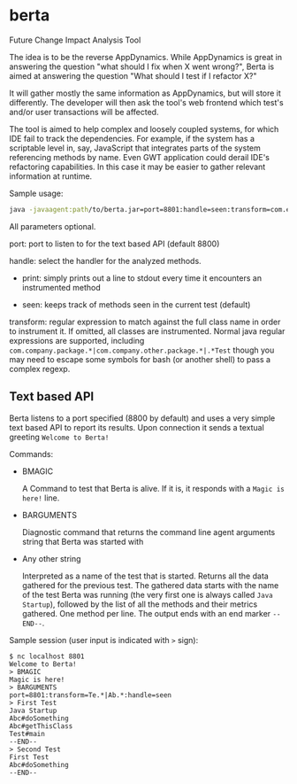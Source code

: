 # berta
Future Change Impact Analysis Tool

The idea is to be the reverse AppDynamics. While AppDynamics is great in answering the question "what should I fix when X went wrong?", Berta is aimed at answering the question "What should I test if I refactor X?"

It will gather mostly the same information as AppDynamics, but will store it differently. The developer will then ask the tool's web frontend which test's and/or user transactions will be affected.

The tool is aimed to help complex and loosely coupled systems, for which IDE fail to track the dependencies. For example, if the system has a scriptable level in, say, JavaScript that integrates parts of the system referencing methods by name. Even GWT application could derail IDE's refactoring capabilities. In this case it may be easier to gather relevant information at runtime.

Sample usage:

```bash
java -javaagent:path/to/berta.jar=port=8801:handle=seen:transform=com.example.company.* <other arguments> MainClass
```

All parameters optional.

port: port to listen to for the text based API (default 8800)

handle: select the handler for the analyzed methods.

- print: simply prints out a line to stdout every time it encounters an instrumented method

- seen: keeps track of methods seen in the current test (default)

transform: regular expression to match against the full class name in order to instrument it. If omitted, all classes are instrumented. Normal java regular expressions are supported, including
`com.company.package.*|com.company.other.package.*|.*Test` though you may need to escape some symbols for bash (or another shell) to pass a complex regexp.

## Text based API

Berta listens to a port specified (8800 by default) and uses a very simple text based API to report its results. Upon connection it sends a textual greeting `Welcome to Berta!`

Commands:

- BMAGIC

  A Command to test that Berta is alive. If it is, it responds with a `Magic is here!` line.

- BARGUMENTS

  Diagnostic command that returns the command line agent arguments string that Berta was started with

- Any other string

  Interpreted as a name of the test that is started. Returns all the data gathered for the previous test. The gathered data starts with the name of the test Berta was running (the very first one is always called `Java Startup`), followed by the list of all the methods and their metrics gathered. One method per line. The output ends with an end marker `--END--`.

Sample session (user input is indicated with `>` sign):

```
$ nc localhost 8801
Welcome to Berta!
> BMAGIC
Magic is here!
> BARGUMENTS
port=8801:transform=Te.*|Ab.*:handle=seen
> First Test
Java Startup
Abc#doSomething
Abc#getThisClass
Test#main
--END--
> Second Test
First Test
Abc#doSomething
--END--

```
